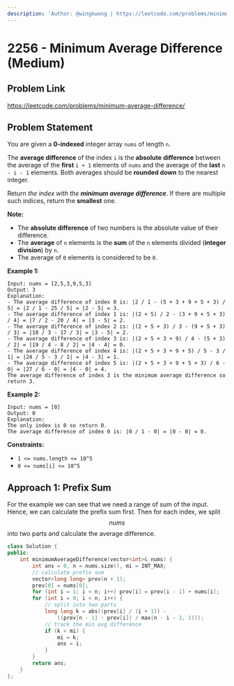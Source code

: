 ```yaml
---
description: 'Author: @wingkwong | https://leetcode.com/problems/minimum-average-difference/'
---
```


# 2256 - Minimum Average Difference (Medium)

## Problem Link

https://leetcode.com/problems/minimum-average-difference/

## Problem Statement

You are given a **0-indexed** integer array `nums` of length `n`.

The **average difference** of the index `i` is the **absolute** **difference** between the average of the **first** `i + 1` elements of `nums` and the average of the **last** `n - i - 1` elements. Both averages should be **rounded down** to the nearest integer.

Return _the index with the **minimum average difference**_. If there are multiple such indices, return the **smallest** one.

**Note:**

* The **absolute difference** of two numbers is the absolute value of their difference.
* The **average** of `n` elements is the **sum** of the `n` elements divided (**integer division**) by `n`.
* The average of `0` elements is considered to be `0`.

**Example 1:**

```
Input: nums = [2,5,3,9,5,3]
Output: 3
Explanation:
- The average difference of index 0 is: |2 / 1 - (5 + 3 + 9 + 5 + 3) / 5| = |2 / 1 - 25 / 5| = |2 - 5| = 3.
- The average difference of index 1 is: |(2 + 5) / 2 - (3 + 9 + 5 + 3) / 4| = |7 / 2 - 20 / 4| = |3 - 5| = 2.
- The average difference of index 2 is: |(2 + 5 + 3) / 3 - (9 + 5 + 3) / 3| = |10 / 3 - 17 / 3| = |3 - 5| = 2.
- The average difference of index 3 is: |(2 + 5 + 3 + 9) / 4 - (5 + 3) / 2| = |19 / 4 - 8 / 2| = |4 - 4| = 0.
- The average difference of index 4 is: |(2 + 5 + 3 + 9 + 5) / 5 - 3 / 1| = |24 / 5 - 3 / 1| = |4 - 3| = 1.
- The average difference of index 5 is: |(2 + 5 + 3 + 9 + 5 + 3) / 6 - 0| = |27 / 6 - 0| = |4 - 0| = 4.
The average difference of index 3 is the minimum average difference so return 3.
```

**Example 2:**

```
Input: nums = [0]
Output: 0
Explanation:
The only index is 0 so return 0.
The average difference of index 0 is: |0 / 1 - 0| = |0 - 0| = 0.
```

**Constraints:**

* `1 <= nums.length <= 10^5`
* `0 <= nums[i] <= 10^5`

## Approach 1: Prefix Sum

For the example we can see that we need a range of sum of the input. Hence, we can calculate the prefix sum first. Then for each index, we split $$nums$$ into two parts and calculate the average difference.

<SolutionAuthor name="@wingkwong"/>

```cpp
class Solution {
public:
    int minimumAverageDifference(vector<int>& nums) {
        int ans = 0, n = nums.size(), mi = INT_MAX;
        // calculate prefix sum
        vector<long long> prev(n + 1);
        prev[0] = nums[0];
        for (int i = 1; i < n; i++) prev[i] = prev[i - 1] + nums[i];
        for (int i = 0; i < n; i++) {
            // split into two parts
            long long k = abs((prev[i] / (i + 1)) - 
                ((prev[n - 1] - prev[i]) / max(n - i - 1, 1)));
            // track the min avg difference
            if (k < mi) {
                mi = k;
                ans = i;
            }
        }
        return ans;
    }
};
```
